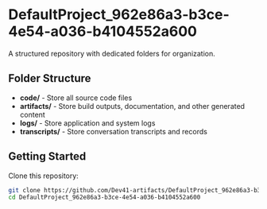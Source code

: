 # DefaultProject_962e86a3-b3ce-4e54-a036-b4104552a600
A structured repository with dedicated folders for organization.

## Folder Structure

- **code/** - Store all source code files
- **artifacts/** - Store build outputs, documentation, and other generated content
- **logs/** - Store application and system logs
- **transcripts/** - Store conversation transcripts and records

## Getting Started

Clone this repository:
```bash
git clone https://github.com/Dev41-artifacts/DefaultProject_962e86a3-b3ce-4e54-a036-b4104552a600
cd DefaultProject_962e86a3-b3ce-4e54-a036-b4104552a600
```
